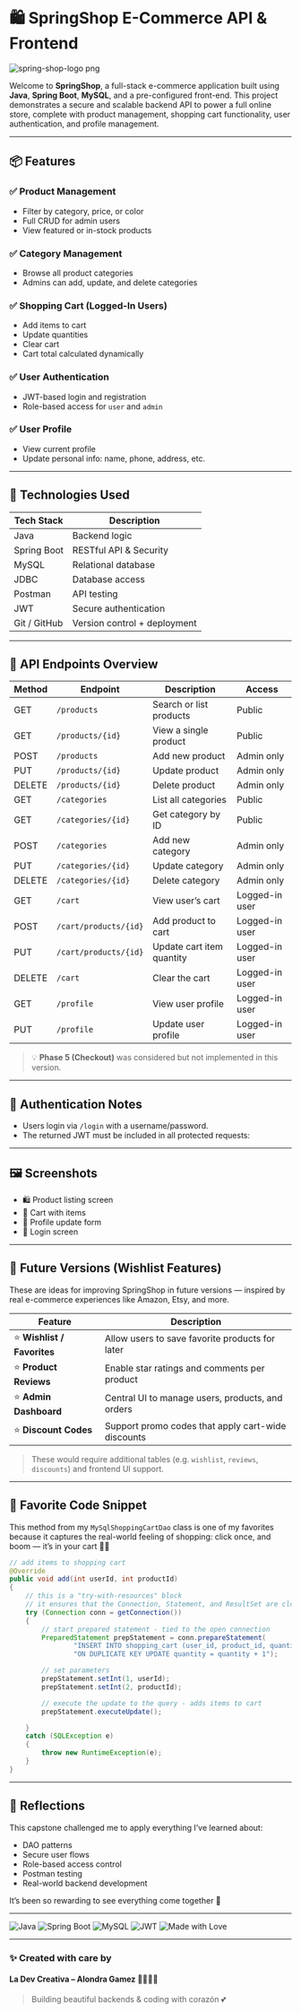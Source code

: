 # 🛍️ SpringShop E-Commerce API & Frontend

![spring-shop-logo png](https://github.com/user-attachments/assets/5446fb34-52c3-4980-bd3d-8113f2de555a)

Welcome to **SpringShop**, a full-stack e-commerce application built using **Java**, **Spring Boot**, **MySQL**, and a pre-configured front-end. This project demonstrates a secure and scalable backend API to power a full online store, complete with product management, shopping cart functionality, user authentication, and profile management.

---

## 📦 Features

### ✅ Product Management
- Filter by category, price, or color
- Full CRUD for admin users
- View featured or in-stock products

### ✅ Category Management
- Browse all product categories
- Admins can add, update, and delete categories

### ✅ Shopping Cart (Logged-In Users)
- Add items to cart
- Update quantities
- Clear cart
- Cart total calculated dynamically

### ✅ User Authentication
- JWT-based login and registration
- Role-based access for `user` and `admin`

### ✅ User Profile
- View current profile
- Update personal info: name, phone, address, etc.

---

## 🚀 Technologies Used

| Tech Stack    | Description                            |
|---------------|----------------------------------------|
| Java          | Backend logic                          |
| Spring Boot   | RESTful API & Security                 |
| MySQL         | Relational database                    |
| JDBC          | Database access                        |
| Postman       | API testing                            |
| JWT           | Secure authentication                  |
| Git / GitHub  | Version control + deployment           |

---

## 🧪 API Endpoints Overview

| Method | Endpoint               | Description                       | Access         |
|--------|------------------------|-----------------------------------|----------------|
| GET    | `/products`            | Search or list products           | Public         |
| GET    | `/products/{id}`       | View a single product             | Public         |
| POST   | `/products`            | Add new product                   | Admin only     |
| PUT    | `/products/{id}`       | Update product                    | Admin only     |
| DELETE | `/products/{id}`       | Delete product                    | Admin only     |
| GET    | `/categories`          | List all categories               | Public         |
| GET    | `/categories/{id}`     | Get category by ID                | Public         |
| POST   | `/categories`          | Add new category                  | Admin only     |
| PUT    | `/categories/{id}`     | Update category                   | Admin only     |
| DELETE | `/categories/{id}`     | Delete category                   | Admin only     |
| GET    | `/cart`                | View user’s cart                  | Logged-in user |
| POST   | `/cart/products/{id}`  | Add product to cart               | Logged-in user |
| PUT    | `/cart/products/{id}`  | Update cart item quantity         | Logged-in user |
| DELETE | `/cart`                | Clear the cart                    | Logged-in user |
| GET    | `/profile`             | View user profile                 | Logged-in user |
| PUT    | `/profile`             | Update user profile               | Logged-in user |

> 💡 **Phase 5 (Checkout)** was considered but not implemented in this version.

---

## 🔐 Authentication Notes

- Users login via `/login` with a username/password.
- The returned JWT must be included in all protected requests:

---

## 🖼️ Screenshots
- 🛍️ Product listing screen  
- 🛒 Cart with items  
- 👤 Profile update form  
- 🔐 Login screen  

---

## 🔮 Future Versions (Wishlist Features)

These are ideas for improving SpringShop in future versions — inspired by real e-commerce experiences like Amazon, Etsy, and more.

| Feature            | Description |
|--------------------|-------------|
| ⭐ **Wishlist / Favorites**  | Allow users to save favorite products for later |
| ⭐ **Product Reviews**       | Enable star ratings and comments per product |
| ⭐ **Admin Dashboard**       | Central UI to manage users, products, and orders |
| ⭐ **Discount Codes**        | Support promo codes that apply cart-wide discounts |

> These would require additional tables (e.g. `wishlist`, `reviews`, `discounts`) and frontend UI support.

---

## 💖 Favorite Code Snippet

This method from my `MySqlShoppingCartDao` class is one of my favorites because it captures the real-world feeling of shopping: click once, and boom — it’s in your cart 🛒✨

```java
// add items to shopping cart
@Override
public void add(int userId, int productId)
{
    // this is a "try-with-resources" block
    // it ensures that the Connection, Statement, and ResultSet are closed automatically after we are done
    try (Connection conn = getConnection())
    {
        // start prepared statement - tied to the open connection
        PreparedStatement prepStatement = conn.prepareStatement(
                "INSERT INTO shopping_cart (user_id, product_id, quantity) VALUES (?, ?, 1) " +
                "ON DUPLICATE KEY UPDATE quantity = quantity + 1");

        // set parameters
        prepStatement.setInt(1, userId);
        prepStatement.setInt(2, productId);

        // execute the update to the query - adds items to cart
        prepStatement.executeUpdate();

    }
    catch (SQLException e)
    {
        throw new RuntimeException(e);
    }
}
```
---

## 🧠 Reflections

This capstone challenged me to apply everything I’ve learned about:
- DAO patterns
- Secure user flows
- Role-based access control
- Postman testing
- Real-world backend development

It’s been so rewarding to see everything come together 💖

---

![Java](https://img.shields.io/badge/Java-ED8B00?style=for-the-badge&logo=java&logoColor=white)
![Spring Boot](https://img.shields.io/badge/Spring_Boot-6DB33F?style=for-the-badge&logo=spring-boot&logoColor=white)
![MySQL](https://img.shields.io/badge/MySQL-00758F?style=for-the-badge&logo=mysql&logoColor=white)
![JWT](https://img.shields.io/badge/JWT-black?style=for-the-badge&logo=JSON%20web%20tokens)
![Made with Love](https://img.shields.io/badge/Made%20with-%F0%9F%A4%A9%20corazón-ff69b4?style=for-the-badge)

---

### ✨ Created with care by  
#### **La Dev Creativa** – Alondra Gamez 👩🏽‍💻🌸  
> Building beautiful backends & coding with corazón 💕
